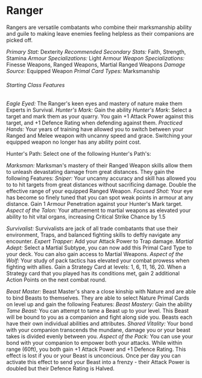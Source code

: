 # Ranger

Rangers are versatile combatants who combine their marksmanship ability and guile to making leave enemies feeling helpless as their companions are picked off.

*Primary Stat:* Dexterity
*Recommended Secondary Stats:* Faith, Strength, Stamina
*Armour Specializations:* Light Armour
*Weapon Specializations:* Finesse Weapons, Ranged Weapons, Martial Ranged Weapons
*Damage Source:* Equipped Weapon
*Primal Card Types:* Marksmanship

###### Starting Class Features

*Eagle Eyed:* The Ranger's keen eyes and mastery of nature make them Experts in Survival.
*Hunter's Mark:*  Gain the ability *Hunter's Mark*: Select a target and mark them as your quarry. You gain +1 Attack Power against this target, and +1 Defence Rating when defending against them.
*Practiced Hands:* Your years of training have allowed you to switch between your Ranged and Melee weapon with uncanny speed and grace. Switching your equipped weapon no longer has any ability point cost.

Hunter's Path: Select one of the following Hunter's Path's:

*Marksman:*
Marksman's mastery of their Ranged Weapon skills allow them to unleash devastating damage from great distances. They gain the following Features:
*Sniper:* Your uncanny accuracy and skill has allowed you to to hit targets from great distances without sacrificing damage. Double the effective range of your equipped Ranged Weapon.
*Focused Shot:* Your eye has become so finely tuned that you can spot weak points in armour at any distance. Gain 1 Armour Penetration against your Hunter's Mark target.
*Aspect of the Talon:* Your attunement to martial weapons as elevated your ability to hit vital organs, increasing Critical Strike Chance by 1.5

*Survivalist:* 
Survivalists are jack of all trade combatants that use their environment, Traps, and balanced fighting skills to deftly navigate any encounter.
*Expert Trapper:* Add your Attack Power to Trap damage.
*Martial Adept:* Select a Martial Subtype, you can now add this Primal Card Type to your deck. You can also gain access to Martial Weapons.
*Aspect of the Wolf:* Your study of pack tactics has elevated your combat prowess when fighting with allies. Gain a Strategy Card at levels: 1, 6, 11, 16, 20. When a Strategy card that you played has its conditions met, gain 2 additional Action Points on the next combat round.

*Beast Master:*
Beast Master's share a close kinship with Nature and are able to bind Beasts to themselves. They are able to select Nature Primal Cards on level up and gain the following Features:
*Beast Mastery:* Gain the ability *Tame Beast:* You can attempt to tame a Beast up to your level. This Beast will be bound to you as a companion and fight along side you. Beasts each have their own individual abilities and attributes.
*Shared Vitality:* Your bond with your companion transcends the mundane, damage you or your beast takes is divided evenly between you. 
*Aspect of the Pack:* You can use your bond with your companion to empower both your attacks. While within range (60ft), you both gain +1 Attack Power and +1 Defence Rating. This effect is lost if you or your Beast is unconcious. Once per day you can activate this effect to send your Beast into a frenzy - their Attack Power is doubled but their Defence Rating is Halved. 
